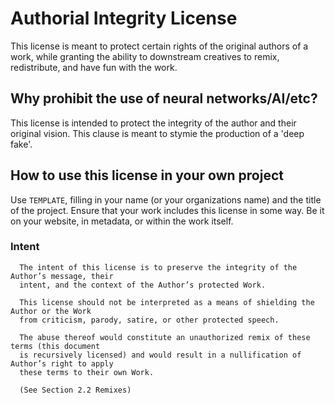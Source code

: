 # Authorial Integrity License
This license is meant to protect certain rights of the original authors of a work, while granting the ability to downstream creatives to remix, redistribute, and have fun with the work.

## Why prohibit the use of neural networks/AI/etc?
This license is intended to protect the integrity of the author and their original vision. This clause is meant to stymie the production of a 'deep fake'.

## How to use this license in your own project
Use `TEMPLATE`, filling in your name (or your organizations name) and the title of the project. Ensure that your work includes this license in some way. Be it on your website, in metadata, or within the work itself.

### Intent
      The intent of this license is to preserve the integrity of the Author’s message, their
      intent, and the context of the Author’s protected Work.

      This license should not be interpreted as a means of shielding the Author or the Work
      from criticism, parody, satire, or other protected speech.

      The abuse thereof would constitute an unauthorized remix of these terms (this document
      is recursively licensed) and would result in a nullification of Author’s right to apply
      these terms to their own Work.

      (See Section 2.2 Remixes)
